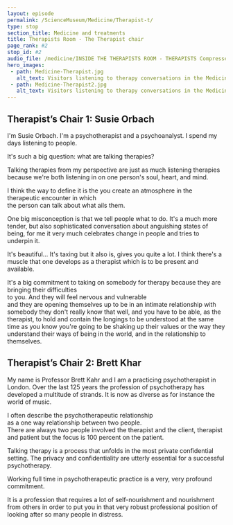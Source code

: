 ```yaml
---
layout: episode
permalink: /ScienceMuseum/Medicine/Therapist-t/
type: stop
section_title: Medicine and treatments
title: Therapists Room - The Therapist chair
page_rank: #2
stop_id: #2
audio_file: /medicine/INSIDE THE THERAPISTS ROOM - THERAPISTS Compressed.mp3
hero_images:
 - path: Medicine-Therapist.jpg
   alt_text: Visitors listening to therapy conversations in the Medicine Galleries at the Science Museum. Image © The Board of Trustees of the Science Museum, London
 - path: Medicine-Therapist2.jpg
   alt_text: Visitors listening to therapy conversations in the Medicine Galleries at the Science Museum. Image © The Board of Trustees of the Science Museum, London
---
```


## Therapist’s Chair 1: Susie Orbach  

I'm Susie Orbach. I'm a psychotherapist and a psychoanalyst. I spend my days listening to people.   

It's such a big question: what are talking therapies?  

Talking therapies from my perspective are just as much listening therapies because we're both listening in on one person's soul, heart, and mind.  

I think the way to define it is the you create an atmosphere in the therapeutic encounter in which  
the person can talk about what ails them.  

One big misconception is that we tell people what to do. It's a much more tender, but also sophisticated conversation about anguishing states of being, for me it very much celebrates change in people and tries to underpin it.  

It's beautiful... It's taxing but it also is, gives you quite a lot. I think there's a muscle that one develops as a therapist which is to be present and available.

It's a big commitment to taking on somebody for therapy because they are bringing their difficulties  
to you. And they will feel nervous and vulnerable  
and they are opening themselves up to be in an intimate relationship with somebody they don't really know that well, and you have to be able, as the therapist, to hold and contain the longings to be understood at the same time as you know you're going to be shaking up their values or the way they understand their ways of being in the world, and in the relationship to themselves.  

## Therapist’s Chair 2: Brett Khar  

My name is Professor Brett Kahr and I am a practicing psychotherapist in London.
Over the last 125 years the profession of psychotherapy has developed
a multitude of strands. It is now as diverse as for instance the world of music.

I often describe the psychotherapeutic relationship  
as a one way relationship between two people.  
There are always two people involved the therapist and the client,
therapist and patient but the focus is 100 percent on the patient.  

Talking therapy is a process that unfolds in the most private confidential setting.
The privacy and confidentiality are utterly essential for a successful psychotherapy.  

Working full time in psychotherapeutic practice is a very, very profound commitment.  

It is a profession that requires a lot of self-nourishment and nourishment from
others in order to put you in that very robust professional position
of looking after so many people in distress.
